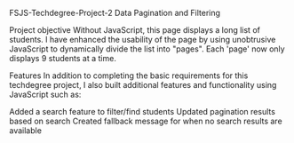 FSJS-Techdegree-Project-2
Data Pagination and Filtering

Project objective
  Without JavaScript, this page displays a long list of students. I have enhanced the usability of the page by using unobtrusive JavaScript to dynamically divide the list into "pages". Each 'page' now only displays 9 students at a time.

Features
  In addition to completing the basic requirements for this techdegree project, I also built additional features and functionality using JavaScript such as:

   Added a search feature to filter/find students
   Updated pagination results based on search
   Created fallback message for when no search results are available
